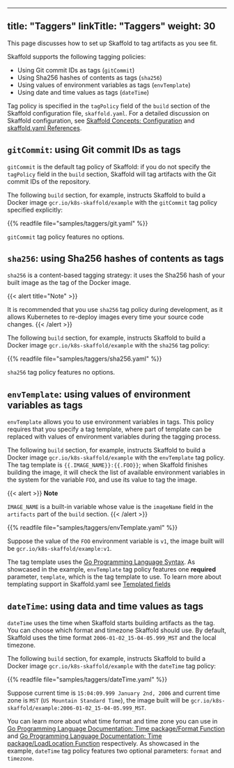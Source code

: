 
---
title: "Taggers"
linkTitle: "Taggers"
weight: 30
---

This page discusses how to set up Skaffold to tag artifacts as you see fit.

Skaffold supports the following tagging policies:

* Using Git commit IDs as tags (`gitCommit`)
* Using Sha256 hashes of contents as tags (`sha256`)
* Using values of environment variables as tags (`envTemplate`)
* Using date and time values as tags (`dateTime`)

Tag policy is specified in the `tagPolicy` field of the `build` section of the
Skaffold configuration file, `skaffold.yaml`. For a detailed discussion on
Skaffold configuration,
see [Skaffold Concepts: Configuration](/docs/concepts/#configuration) and
[skaffold.yaml References](https://github.com/GoogleContainerTools/skaffold/blob/master/examples/annotated-skaffold.yaml).

## `gitCommit`: using Git commit IDs as tags

`gitCommit` is the default tag policy of Skaffold: if you do not specify the
`tagPolicy` field in the `build` section, Skaffold will tag artifacts with
the Git commit IDs of the repository.

The following `build` section, for example, instructs Skaffold to build a
Docker image `gcr.io/k8s-skaffold/example` with the `gitCommit` tag policy
specified explicitly:

{{% readfile file="samples/taggers/git.yaml" %}}

`gitCommit` tag policy features no options.

## `sha256`: using Sha256 hashes of contents as tags

`sha256` is a content-based tagging strategy: it uses the Sha256 hash of
your built image as the tag of the Docker image.

{{< alert title="Note" >}} 

It is recommended that you use `sha256` tag policy during development, as
it allows Kubernetes to re-deploy images every time your source code changes.
{{< /alert >}}

The following `build` section, for example, instructs Skaffold to build a
Docker image `gcr.io/k8s-skaffold/example` with the `sha256` tag policy:

{{% readfile file="samples/taggers/sha256.yaml" %}}

`sha256` tag policy features no options.

## `envTemplate`: using values of environment variables as tags

`envTemplate` allows you to use environment variables in tags. This
policy requires that you specify a tag template, where part of template
can be replaced with values of environment variables during the tagging
process.

The following `build` section, for example, instructs Skaffold to build a
Docker image `gcr.io/k8s-skaffold/example` with the `envTemplate`
tag policy. The tag template is `{{.IMAGE_NAME}}:{{.FOO}}`; when Skaffold
finishes building the image, it will check the list of available environment
variables in the system for the variable `FOO`, and use its value to tag the
image.

{{< alert >}}
<b>Note</b><br> 

<code>IMAGE_NAME</code> is a built-in variable whose value is the <code>imageName</code> field in
the <code>artifacts</code> part of the <code>build</code> section.
{{< /alert >}}

{{% readfile file="samples/taggers/envTemplate.yaml" %}}

Suppose the value of the `FOO` environment variable is `v1`, the image built
will be `gcr.io/k8s-skaffold/example:v1`.

The tag template uses the [Go Programming Language Syntax](https://golang.org/pkg/text/template/).
As showcased in the example, `envTemplate` tag policy features one
**required** parameter, `template`, which is the tag template to use. To learn more about templating support in Skaffold.yaml see [Templated fields](/docs/how-tos/templating)

## `dateTime`: using data and time values as tags

`dateTime` uses the time when Skaffold starts building artifacts as the
tag. You can choose which format and timezone Skaffold should use. By default,
Skaffold uses the time format `2006-01-02_15-04-05.999_MST` and the local
timezone.

The following `build` section, for example, instructs Skaffold to build a Docker
image `gcr.io/k8s-skaffold/example` with the `dateTime`
tag policy:

{{% readfile file="samples/taggers/dateTime.yaml" %}}

Suppose current time is `15:04:09.999 January 2nd, 2006` and current time zone
is `MST` (`US Mountain Standard Time`), the image built will
be `gcr.io/k8s-skaffold/example:2006-01-02_15-04-05.999_MST`.

You can learn more about what time format and time zone you can use in
[Go Programming Language Documentation: Time package/Format Function](https://golang.org/pkg/time/#Time.Format) and
[Go Programming Language Documentation: Time package/LoadLocation Function](https://golang.org/pkg/time/#LoadLocation) respectively. As showcased in the
example, `dateTime`
tag policy features two optional parameters: `format` and `timezone`.

